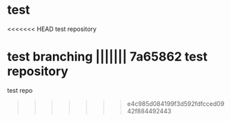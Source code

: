 # test

<<<<<<< HEAD
test repository

test branching
||||||| 7a65862
test repository
=======
test repo
>>>>>>> e4c985d084199f3d592fdfcced0942f884492443
